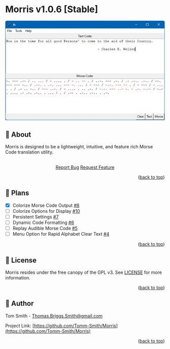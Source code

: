 <!--
References:
 - https://github.com/othneildrew/Best-README-Template
-->
<a id="readme-top"></a>
# Morris v1.0.6 [Stable]
<p align="center">
  <img src="Morris-Example.jpg" alt="Morris GUI Example">
</p>

## :book: About
Morris is designed to be a lightweight, intuitive, and feature rich Morse Code translation utility.
<br />
<br />
<div align="center">
	<a href="https://github.com/Tomm-Smith/Morris/issues/new?labels=bug&template=bug-report---.md">Report Bug</a>
	<a href="https://github.com/Tomm-Smith/Morris/issues/new?labels=enhancement&template=feature-request---.md">Request Feature</a>
</div>
<p align="right">(<a href="#readme-top">back to top</a>)</p>


## :triangular_ruler: Plans

- [x] Colorize Morse Code Output [#8](https://github.com/Tomm-Smith/Morris/issues/8)
- [ ] Colorize Options for Display [#10](https://github.com/Tomm-Smith/Morris/issues/10)
- [ ] Persistent Settings [#7](https://github.com/Tomm-Smith/Morris/issues/7)
- [ ] Dynamic Code Formatting [#6](https://github.com/Tomm-Smith/Morris/issues/6)
- [ ] Replay Audible Morse Code [#5](https://github.com/Tomm-Smith/Morris/issues/5)
- [ ] Menu Option for Rapid Alphabet Clear Text [#4](https://github.com/Tomm-Smith/Morris/issues/4)
<p align="right">(<a href="#readme-top">back to top</a>)</p>


## :memo: License
Morris resides under the free canopy of the GPL v3. See [LICENSE](/LICENSE) for more information.
<p align="right">(<a href="#readme-top">back to top</a>)</p>


## :beer: Author
Tom Smith - Thomas.Briggs.Smith@gmail.com

Project Link: [https://github.com/Tomm-Smith/Morris](https://github.com/Tomm-Smith/Morris)
<p align="right">(<a href="#readme-top">back to top</a>)</p>